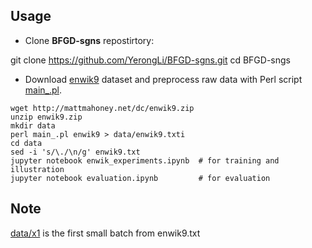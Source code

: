 ## Usage

- Clone **BFGD-sgns** repostirtory:

git clone https://github.com/YerongLi/BFGD-sgns.git
cd BFGD-sngs

- Download [enwik9](http://mattmahoney.net/dc/enwik9.zip) dataset and preprocess raw data with Perl script [main_.pl](main_.pl). 

```
wget http://mattmahoney.net/dc/enwik9.zip
unzip enwik9.zip
mkdir data
perl main_.pl enwik9 > data/enwik9.txti
cd data
sed -i 's/\./\n/g' enwik9.txt
jupyter notebook enwik_experiments.ipynb  # for training and illustration
jupyter notebook evaluation.ipynb         # for evaluation
```

## Note

[data/x1](data/x1) is the first small batch from enwik9.txt
